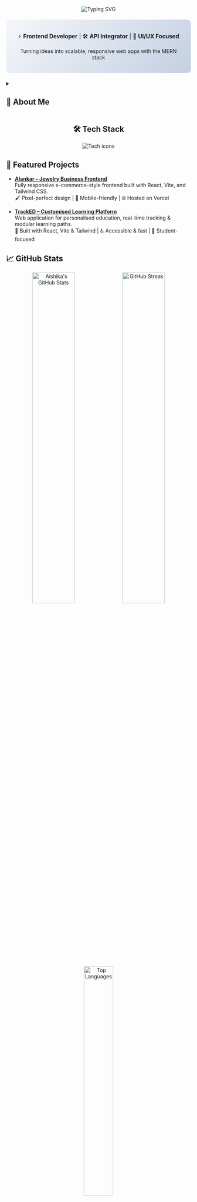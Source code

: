 <div align="center">

  <!-- Animated Typing Header -->
  <img src="https://readme-typing-svg.demolab.com?font=Fira+Code&weight=600&size=28&duration=3000&pause=500&color=38BDF8&center=true&vCenter=true&width=500&lines=Hi+%F0%9F%91%8B%2C+I'm+Aishika+Biswas;MERN+Stack+Developer;Frontend+Engineer;AI/ML+Explorer;Cybersecurity+Aspirant" alt="Typing SVG" />

  <!-- Profile Card -->
  <div style="background: linear-gradient(135deg, #f5f7fa 0%, #c3cfe2 100%); padding: 20px; border-radius: 10px; margin: 20px 0; max-width: 600px;">
    <p style="font-size: 1.1em;">⚡ <b>Frontend Developer</b> | 🛠️ <b>API Integrator</b> | 🎨 <b>UI/UX Focused</b></p>
    <p>Turning ideas into scalable, responsive web apps with the MERN stack</p>
  </div>

</div>

<!-- About Me -->
<details>
  <summary><h2>🌟 About Me</h2></summary>
  <div style="background: #f8f9fa; padding: 15px; border-radius: 8px; margin: 10px 0;">
    <pre>
💻 Frontend Developer & Social Media Manager @ Offbeat India
🌱 Currently learning backend development & cross-platform app development
🎨 Passionate about creating pixel-perfect, user-friendly interfaces
🔌 Experienced in integrating RESTful APIs & authentication
📚 Working on TrackED – a personalised learning platform
🏆 1st Runner-Up, CodeBuzz 2025 | MLH Event Winner - Diversion, IEM 2025
    </pre>
  </div>
</details>

<!-- Skills -->
<h2 align="center">🛠 Tech Stack</h2>

<div align="center">
  <img src="https://skillicons.dev/icons?i=html,css,js,react,nodejs,express,mongodb,mysql,tailwind,vite,git,github,figma,py" alt="Tech icons" />
</div>

## 📌 Featured Projects

- **[Alankar – Jewelry Business Frontend](https://alankar-gamma.vercel.app/)**  
  Fully responsive e-commerce-style frontend built with React, Vite, and Tailwind CSS.  
  🖌️ Pixel-perfect design | 📱 Mobile-friendly | 🌐 Hosted on Vercel  

- **[TrackED – Customised Learning Platform](https://track-ed-enigma.vercel.app/)**  
  Web application for personalised education, real-time tracking & modular learning paths.  
  🚀 Built with React, Vite & Tailwind | ♿ Accessible & fast | 🎯 Student-focused  

## 📈 GitHub Stats

<p align="center">
  <img src="https://github-readme-stats.vercel.app/api?username=aishikabiswas&show_icons=true&theme=tokyonight" alt="Aishika's GitHub Stats" width="48%"/>
  <img src="https://github-readme-streak-stats.herokuapp.com?user=aishikabiswas&theme=tokyonight" alt="GitHub Streak" width="48%"/>
</p>

<p align="center">
  <img src="https://github-readme-stats.vercel.app/api/top-langs/?username=aishikabiswas&layout=compact&theme=tokyonight" alt="Top Languages" width="40%"/>
</p>

## 📬 Get in Touch
<p align="center"> 
  <a href="https://github.com/aishikabiswas" target="_blank">
    <img src="https://img.shields.io/badge/GitHub-100000?style=for-the-badge&logo=github&logoColor=white" alt="GitHub" />
  </a> 
  <a href="https://www.linkedin.com/in/aishika-biswas-87b98a326/" target="_blank">
    <img src="https://img.shields.io/badge/LinkedIn-0A66C2?style=for-the-badge&logo=linkedin&logoColor=white" alt="LinkedIn" />
  </a> 
  <a href="mailto:aishika.biswas26@gmail.com">
    <img src="https://img.shields.io/badge/Gmail-D14836?style=for-the-badge&logo=gmail&logoColor=white" alt="Email" />
  </a> 
</p>

---

## 🧠 Quote I Love

> “In the middle of every difficulty lies opportunity.”  
> Let's build something meaningful together. 🚀
